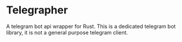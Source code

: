 # Telegrapher

A telegram bot api wrapper for Rust.
This is a dedicated telegram bot library, it is not a general purpose telegram client.
